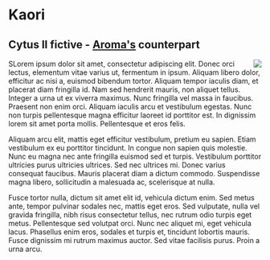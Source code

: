 # Kaori
## Cytus II fictive - [Aroma's](/members/aroma.html) counterpart
<img align="right" src="https://i.imgur.com/vj6xE3V.jpg">
SLorem ipsum dolor sit amet, consectetur adipiscing elit. Donec orci lectus, elementum vitae varius ut, fermentum in ipsum. Aliquam libero dolor, efficitur ac nisi a, euismod bibendum tortor. Aliquam tempor iaculis diam, et placerat diam fringilla id. Nam sed hendrerit mauris, non aliquet tellus. Integer a urna ut ex viverra maximus. Nunc fringilla vel massa in faucibus. Praesent non enim orci. Aliquam iaculis arcu et vestibulum egestas. Nunc non turpis pellentesque magna efficitur laoreet id porttitor est. In dignissim lorem sit amet porta mollis. Pellentesque et eros felis.

Aliquam arcu elit, mattis eget efficitur vestibulum, pretium eu sapien. Etiam vestibulum ex eu porttitor tincidunt. In congue non sapien quis molestie. Nunc eu magna nec ante fringilla euismod sed et turpis. Vestibulum porttitor ultricies purus ultricies ultrices. Sed nec ultrices mi. Donec varius consequat faucibus. Mauris placerat diam a dictum commodo. Suspendisse magna libero, sollicitudin a malesuada ac, scelerisque at nulla.

Fusce tortor nulla, dictum sit amet elit id, vehicula dictum enim. Sed metus ante, tempor pulvinar sodales nec, mattis eget eros. Sed vulputate, nulla vel gravida fringilla, nibh risus consectetur tellus, nec rutrum odio turpis eget metus. Pellentesque sed volutpat orci. Nunc nec aliquet mi, eget vehicula lacus. Phasellus enim eros, sodales et turpis et, tincidunt lobortis mauris. Fusce dignissim mi rutrum maximus auctor. Sed vitae facilisis purus. Proin a urna arcu.

